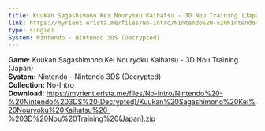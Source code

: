 ```yaml
---
title: Kuukan Sagashimono Kei Nouryoku Kaihatsu - 3D Nou Training (Japan)
link: https://myrient.erista.me/files/No-Intro/Nintendo%20-%20Nintendo%203DS%20(Decrypted)/Kuukan%20Sagashimono%20Kei%20Nouryoku%20Kaihatsu%20-%203D%20Nou%20Training%20(Japan).zip
type: single1
System: Nintendo - Nintendo 3DS (Decrypted)
---
```

<b>Game:</b> Kuukan Sagashimono Kei Nouryoku Kaihatsu - 3D Nou Training (Japan)<br>
<b>System:</b> Nintendo - Nintendo 3DS (Decrypted)<br>
<b>Collection:</b> No-Intro<br>
<b>Download:</b> https://myrient.erista.me/files/No-Intro/Nintendo%20-%20Nintendo%203DS%20(Decrypted)/Kuukan%20Sagashimono%20Kei%20Nouryoku%20Kaihatsu%20-%203D%20Nou%20Training%20(Japan).zip